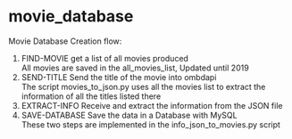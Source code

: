 # movie_database

Movie Database Creation flow:
1.	FIND-MOVIE get a list of all movies produced <br />
All movies are saved in the all_movies_list, Updated until 2019
2.	SEND-TITLE Send the title of the movie into ombdapi <br />
The script movies_to_json.py uses all the movies list to extract the information of all the titles listed there
3.	EXTRACT-INFO Receive and extract the information from the JSON file  <br />
4.	SAVE-DATABASE Save the data in a Database with MySQL <br />
These two steps are implemented in the info_json_to_movies.py script

